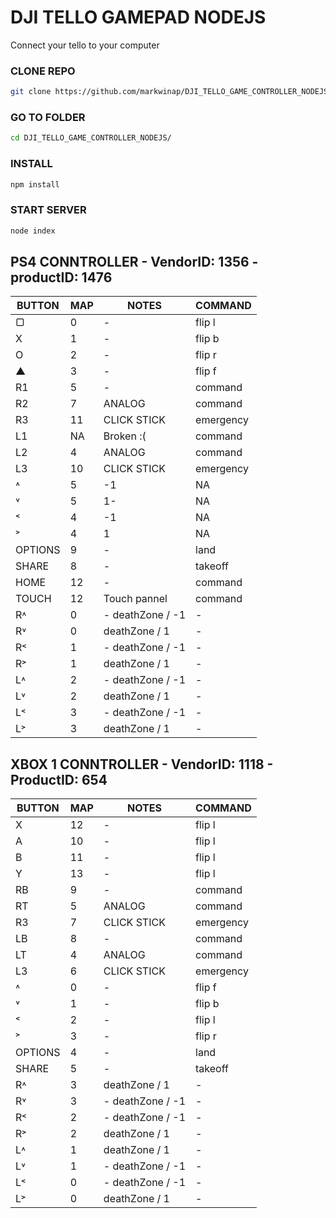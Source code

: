 # DJI TELLO GAMEPAD NODEJS

Connect your tello to your computer

### CLONE REPO
```sh
git clone https://github.com/markwinap/DJI_TELLO_GAME_CONTROLLER_NODEJS.git
```
### GO TO FOLDER
```sh
cd DJI_TELLO_GAME_CONTROLLER_NODEJS/
```
### INSTALL
```sh
npm install
```
### START SERVER
```sh
node index
```

## PS4 CONNTROLLER - VendorID: 1356 - productID: 1476

| BUTTON | MAP | NOTES | COMMAND |
| ------ | ------ | ------ | ------ |
| ▢ | 0 | - | flip l |
| X | 1 | - | flip b |
| O | 2 | - | flip r |
| ▲ | 3 | - | flip f |
| R1 | 5 | - | command |
| R2 | 7 | ANALOG | command |
| R3 | 11 | CLICK STICK | emergency |
| L1 | NA | Broken :( | command |
| L2 | 4 | ANALOG | command |
| L3 | 10 | CLICK STICK | emergency |
| ˄ | 5 | -1 | NA |
| ˅ | 5 | 1- | NA |
| ˂ | 4 | -1 | NA |
| ˃ | 4 | 1 | NA |
| OPTIONS | 9 | - | land |
| SHARE | 8 | - | takeoff |
| HOME | 12 | - | command |
| TOUCH | 12 | Touch pannel | command |
| R˄ | 0 | - deathZone / -1 | - |
| R˅ | 0 | deathZone / 1 | - |
| R˂ | 1 | - deathZone / -1 | - |
| R˃ | 1 | deathZone / 1 | - |
| L˄ | 2 | - deathZone / -1 | - |
| L˅ | 2 | deathZone / 1 | - |
| L˂ | 3 | - deathZone / -1 | - |
| L˃ | 3 | deathZone / 1 | - |


## XBOX 1 CONNTROLLER - VendorID: 1118 - ProductID: 654

| BUTTON | MAP | NOTES | COMMAND |
| ------ | ------ | ------ | ------ |
| X | 12 | - | flip l |
| A | 10 | - | flip l |
| B | 11 | - | flip l |
| Y | 13 | - | flip l |
| RB | 9 | - | command |
| RT | 5 | ANALOG | command |
| R3 | 7 | CLICK STICK | emergency |
| LB | 8 | - | command |
| LT | 4 | ANALOG | command |
| L3 | 6 | CLICK STICK | emergency |
| ˄ | 0 | - | flip f |
| ˅ | 1 | - | flip b |
| ˂ | 2 | - | flip l |
| ˃ | 3 | - | flip r |
| OPTIONS | 4 | - | land |
| SHARE | 5 | - | takeoff |
| R˄ | 3 | deathZone / 1 | - |
| R˅ | 3 | - deathZone / -1 | - |
| R˂ | 2 | - deathZone / -1 | - |
| R˃ | 2 | deathZone / 1 | - |
| L˄ | 1 | deathZone / 1 | - |
| L˅ | 1 | - deathZone / -1 | - |
| L˂ | 0 | - deathZone / -1 | - |
| L˃ | 0 | deathZone / 1 | - |